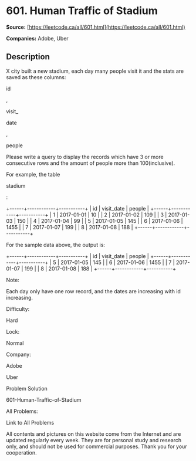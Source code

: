 # 601. Human Traffic of Stadium

**Source:** [https://leetcode.ca/all/601.html](https://leetcode.ca/all/601.html)

**Companies:** Adobe, Uber

## Description

X city built a new stadium, each day many people visit it and the stats are saved as these
        columns:

id

,

visit_

date

,

people

Please write a query to display the records which have 3 or more consecutive rows and the
        amount of people more than 100(inclusive).

For example, the table

stadium

:

+------+------------+-----------+
| id   | visit_date | people    |
+------+------------+-----------+
| 1    | 2017-01-01 | 10        |
| 2    | 2017-01-02 | 109       |
| 3    | 2017-01-03 | 150       |
| 4    | 2017-01-04 | 99        |
| 5    | 2017-01-05 | 145       |
| 6    | 2017-01-06 | 1455      |
| 7    | 2017-01-07 | 199       |
| 8    | 2017-01-08 | 188       |
+------+------------+-----------+

For the sample data above, the output is:

+------+------------+-----------+
| id   | visit_date | people    |
+------+------------+-----------+
| 5    | 2017-01-05 | 145       |
| 6    | 2017-01-06 | 1455      |
| 7    | 2017-01-07 | 199       |
| 8    | 2017-01-08 | 188       |
+------+------------+-----------+

Note:

Each day only have one row record, and the dates are increasing with id increasing.

Difficulty:

Hard

Lock:

Normal

Company:

Adobe

Uber

Problem Solution

601-Human-Traffic-of-Stadium

All Problems:

Link to All Problems

All contents and pictures on this website come from the Internet and are updated regularly every week. They are for personal study and research only, and should not be used for commercial purposes. Thank you for your cooperation.

